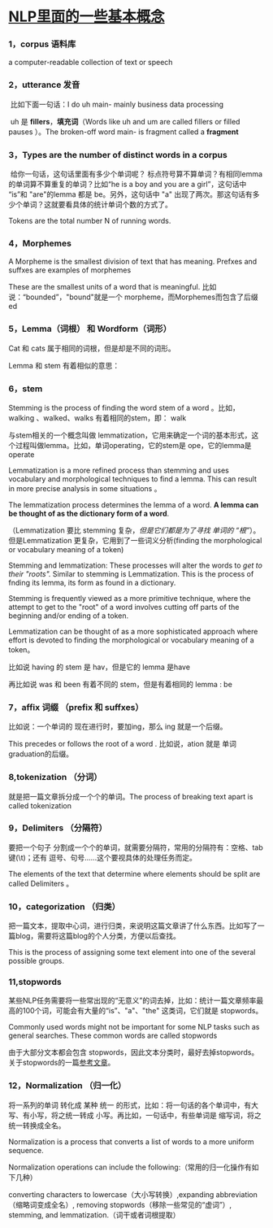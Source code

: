 # [NLP里面的一些基本概念](https://www.cnblogs.com/hapjin/p/7581335.html)

### 1，**corpus** 语料库

a computer-readable collection of text or speech 

### 2，**utterance** 发音

​	比如下面一句话：I do uh main- mainly business data processing 

​	uh 是 **fillers**，**填充词**（Words like uh and um are called fillers or filled pauses ）。The broken-off word main- is fragment called a **fragment** 

### 3，Types are the number of **distinct** words in a corpus  

​	给你一句话，这句话里面有多少个单词呢？ 标点符号算不算单词？有相同lemma的单词算不算重复的单词？比如“he is a boy and you are a girl”，这句话中 “is”和 "are"的lemma 都是 be。另外，这句话中 "a" 出现了两次。那这句话有多少个单词？这就要看具体的统计单词个数的方式了。

Tokens are the total number N of running words. 

### 4，Morphemes 

A Morpheme is the smallest division of text that has meaning. Prefxes and suffxes are examples of morphemes 

These are the smallest units of a word that is meaningful. 比如说：“bounded”，"bound"就是一个 morpheme，而Morphemes而包含了后缀 ed

### 5，Lemma（词根） 和 Wordform（词形）

Cat 和 cats 属于相同的词根，但是却是不同的词形。

Lemma 和 stem 有着相似的意思：

### 6，stem 

Stemming is the process of finding the word stem of a word 。比如，walking 、walked、walks 有着相同的stem，即： walk

与stem相关的一个概念叫做 lemmatization，它用来确定一个词的基本形式，这个过程叫做lemma。比如，单词operating，它的stem是 ope，它的lemma是operate 

Lemmatization is a more refined process than stemming and uses vocabulary and morphological techniques to find a lemma. This can result in more precise analysis in some situations 。

The lemmatization process determines the lemma of a word. **A lemma can be thought of as the dictionary form of a word**. 

（Lemmatization 要比 stemming 复杂，*但是它们都是为了寻找 单词的 “根”*）。但是Lemmatization 更复杂，它用到了一些词义分析(finding the morphological or vocabulary meaning of a token)

Stemming and lemmatization: These processes will alter the words to *get to* *their "roots".*  Similar to stemming is Lemmatization. This is the process of fnding its lemma, its form as found in a dictionary.  

Stemming is frequently viewed as a more primitive technique, where the attempt to get to the "root" of a word involves cutting off parts of the beginning and/or ending of a token. 

 Lemmatization can be thought of as a more sophisticated approach where effort is devoted to finding the morphological or vocabulary meaning of a token。

比如说 having 的 stem 是 hav，但是它的 lemma 是have

再比如说 was 和 been 有着不同的 stem，但是有着相同的 lemma : be

### 7，affix 词缀 （prefix 和 suffxes）

比如说：一个单词的 现在进行时，要加ing，那么 ing 就是一个后缀。

This precedes or follows the root of a word . 比如说，ation 就是 单词graduation的后缀。

### 8,tokenization （分词）

就是把一篇文章拆分成一个个的单词。The process of breaking text apart is called tokenization 

### 9，Delimiters （分隔符）

要把一个句子 分割成一个个的单词，就需要分隔符，常用的分隔符有：空格、tab键(\t)；还有 逗号、句号……这个要视具体的处理任务而定。

The elements of the text that determine where elements should be split are called Delimiters 。

### 10，categorization （归类）

把一篇文本，提取中心词，进行归类，来说明这篇文章讲了什么东西。比如写了一篇blog，需要将这篇blog的个人分类，方便以后查找。

This is the process of assigning some text element into one of the several possible groups.  

### 11,stopwords

某些NLP任务需要将一些常出现的“无意义”的词去掉，比如：统计一篇文章频率最高的100个词，可能会有大量的“is”、"a"、"the" 这类词，它们就是 stopwords。

Commonly used words might not be important for some NLP tasks such as general searches. These common words are called stopwords 

由于大部分文本都会包含 stopwords，因此文本分类时，最好去掉stopwords。关于stopwords的一篇[参考文章](http://www.ourren.com/en/2015/04/06/chinese-stopwords-for-nlp/)。

### 12，Normalization （归一化）

将一系列的单词 转化成 某种 统一 的形式，比如：将一句话的各个单词中，有大写、有小写，将之统一转成 小写。再比如，一句话中，有些单词是 缩写词，将之统一转换成全名。

Normalization is a process that converts a list of words to a more uniform sequence.

Normalization operations can include the following:（常用的归一化操作有如下几种）

converting characters to lowercase（大小写转换）,expanding abbreviation（缩略词变成全名）, removing stopwords（移除一些常见的“虚词”）, stemming, and lemmatization.（词干或者词根提取） 